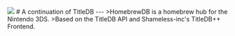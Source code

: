 <img src="https://i.imgur.com/7ROrkat.png">
# A continuation of TitleDB
---
>HomebrewDB is a homebrew hub for the Nintendo 3DS.
>Based on the TitleDB API and Shameless-inc's TitleDB++ Frontend.
